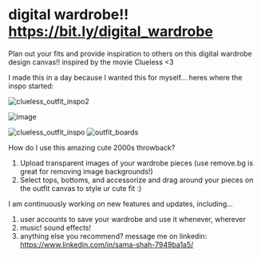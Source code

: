 # digital wardrobe!! https://bit.ly/digital_wardrobe
Plan out your fits and provide inspiration to others on this digital wardrobe design canvas!! inspired by the movie Clueless &lt;3

I made this in a day because I wanted this for myself...
heres where the inspo started:

![clueless_outfit_inspo2](https://github.com/user-attachments/assets/5348500e-a1c3-4588-b7db-3ddaa5369c2e)

![image](https://github.com/user-attachments/assets/9ca67bfb-3a0c-429e-91d5-e6a548bb7241)

![clueless_outfit_inspo](https://github.com/user-attachments/assets/26bb0623-6921-4861-8b0b-b352fa4ae7c9)
![outfit_boards](https://github.com/user-attachments/assets/109b0b6b-e12a-40de-ab12-235e87be18c7)

How do I use this amazing cute 2000s throwback?
1. Upload transparent images of your wardrobe pieces (use remove.bg is great for removing image backgrounds!)
2. Select tops, bottoms, and accessorize and drag around your pieces on the outfit canvas to style ur cute fit :)

I am continuously working on new features and updates, including...
1. user accounts to save your wardrobe and use it whenever, wherever
2. music! sound effects!
3. anything else you recommend? message me on linkedin: https://www.linkedin.com/in/sama-shah-7949ba1a5/

   
